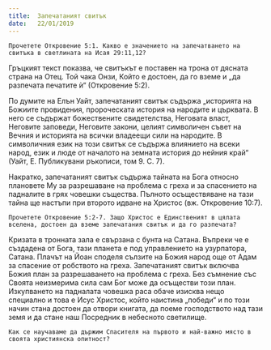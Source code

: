 ```yaml
---
title:  Запечатаният свитък
date:   22/01/2019
---
```


`Прочетете Откровение 5:1. Какво е значението на запечатването на свитъка в светлината на Исая 29:11,12?`

Гръцкият текст показва, че свитъкът е поставен на трона от дясната страна на Отец. Той чака Онзи, Който е достоен, да го вземе и „да разпечата печатите ѝ“ (Откровение 5:2).

По думите на Елън Уайт, запечатаният свитък съдържа „историята на Божиите провидения, пророческата история на народите и църквата. В него се съдържат божествените свидетелства, Неговата власт, Неговите заповеди, Неговите закони, целият символичен съвет на Вечния и историята на всички владеещи сили на народите. В символичния език на този свитък се съдържа влиянието на всеки народ, език и люде от началото на земната история до нейния край“ (Уайт, Е. Публикувани ръкописи, том 9. С. 7).

Накратко, запечатаният свитък съдържа тайната на Бога относно плановете Му за разрешаване на проблема с греха и за спасението на падналите в грях човешки същества. Пълното осъществяване на тази тайна ще настъпи при второто идване на Христос (вж. Откровение 10:7).
 
`Прочетете Откровение 5:2-7. Защо Христос е Единственият в цялата вселена, достоен да вземе запечатания свитък и да го разпечата?`

Кризата в тронната зала е свързана с бунта на Сатана. Въпреки че е създадена от Бога, тази планета е под управлението на узурпатора, Сатана. Плачът на Йоан споделя сълзите на Божия народ още от Адам за спасение от робството на греха. Запечатаният свитък включва Божия план за разрешаването на проблема с греха. Без съмнение със Своята неизмерима сила сам Бог може да осъществи този план. Изкупването на падналата човешка раса обаче изисква нещо специално и това е Исус Христос, който наистина „победи“ и по този начин стана достоен да отвори книгата, да поеме господството над тази земя и да стане наш Посредник в небесното светилище.

`Как се научаваме да държим Спасителя на първото и най-важно място в своята християнска опитност?`